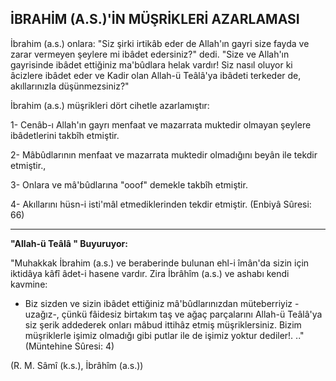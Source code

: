 ## İBRAHİM (A.S.)'İN MÜŞRİKLERİ AZARLAMASI

İbrahim (a.s.) onlara: "Siz şirki irtikâb eder de Al­lah'ın gayri size fayda ve zarar vermeyen şeylere mi ibâ­det edersiniz?" dedi. "Size ve Allah'ın gayrisinde ibâdet ettiğiniz ma'bûdlara helak vardır! Siz nasıl oluyor ki âcizlere ibâdet eder ve Kadir olan Allah-ü Teâlâ'ya ibâ­deti terkeder de, akıllarınızla düşünmezsiniz?"

İbrahim (a.s.) müşrikleri dört cihetle azarlamıştır:

1- Cenâb-ı Allah'ın gayrı menfaat ve mazarrata muk­tedir olmayan şeylere ibâdetlerini takbîh etmiştir.

2- Mâbûdlarının menfaat ve mazarrata muktedir ol­madığını beyân ile tekdir etmiştir.,

3- Onlara ve mâ'bûdlarına "ooof" demekle takbîh et­miştir.

4- Akıllarını hüsn-i isti'mâl etmediklerinden tekdir et­miştir. (Enbiyâ Sûresi: 66)

<hr>

**"Allah-ü Teâlâ " Buyuruyor:**

"Muhakkak İbrahim (a.s.) ve beraberinde bulunan ehl-i îmân'da sizin için iktidâya kâfî âdet-i hasene vardır. Zira İbrâhîm (a.s.) ve ashabı kendi kavmine:

- Biz sizden ve sizin ibâdet ettiğiniz mâ'bûdlarınızdan müteberriyiz -uzağız-, çünkü fâidesiz birtakım taş ve ağaç parçalarını Allah-ü Teâlâ'ya siz şerik addederek onları mâbud ittihâz etmiş müşriklersiniz. Bizim müşrikler­le işimiz olmadığı gibi putlar ile de işimiz yoktur dedi­ler!. .."(Müntehine Sûresi: 4)

(R. M. Sâmî (k.s.), İbrâhîm (a.s.))
